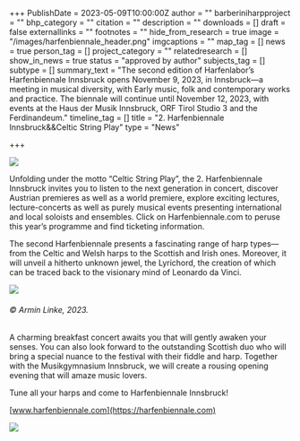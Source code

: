 +++
PublishDate = 2023-05-09T10:00:00Z
author = ""
barberiniharpproject = ""
bhp_category = ""
citation = ""
description = ""
downloads = []
draft = false
externallinks = ""
footnotes = ""
hide_from_research = true
image = "/images/harfenbiennale_header.png"
imgcaptions = ""
map_tag = []
news = true
person_tag = []
project_category = ""
relatedresearch = []
show_in_news = true
status = "approved by author"
subjects_tag = []
subtype = []
summary_text = "The second edition of Harfenlabor’s Harfenbiennale Innsbruck opens November 9, 2023, in Innsbruck—a meeting in musical diversity, with Early music, folk and contemporary works and practice. The biennale will continue until November 12, 2023, with events at the Haus der Musik Innsbruck, ORF Tirol Studio 3 and the Ferdinandeum."
timeline_tag = []
title = "2. Harfenbiennale Innsbruck&&Celtic String Play"
type = "News"

+++

![](/images/harfenbiennale_header.png)

Unfolding under the motto “Celtic String Play”, the 2. Harfenbiennale Innsbruck invites you to listen to the next generation in concert, discover Austrian premieres as well as a world premiere, explore exciting lectures, lecture-concerts as well as purely musical events presenting international and local soloists and ensembles. Click on Harfenbiennale.com to peruse this year’s programme and find ticketing information.

The second Harfenbiennale presents a fascinating range of harp types—from the Celtic and Welsh harps to the Scottish and Irish ones. Moreover, it will unveil a hitherto unknown jewel, the Lyrichord, the creation of which can be traced back to the visionary mind of Leonardo da Vinci.

![](/images/harfenbiennale_harp.jpg)

###### © Armin Linke, 2023.

A charming breakfast concert awaits you that will gently awaken your senses. You can also look forward to the outstanding Scottish duo who will bring a special nuance to the festival with their fiddle and harp. Together with the Musikgymnasium Innsbruck, we will create a rousing opening evening that will amaze music lovers.

Tune all your harps and come to Harfenbiennale Innsbruck!

[www.harfenbiennale.com](https://harfenbiennale.com)

![](/images/harfenbiennale_logos.png)

<!--div class="embed-responsive embed-responsive-16by9">
<iframe src="https://player.vimeo.com/video/593710805?h=3bf783c509" width="640" height="360" frameborder="0" allow="autoplay; fullscreen; picture-in-picture" allowfullscreen></iframe-->
</div>
